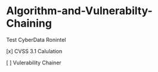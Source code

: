 # Algorithm-and-Vulnerabilty-Chaining
Test CyberData Ronintel

[x] CVSS 3.1 Calulation 

[ ] Vulerability Chainer
